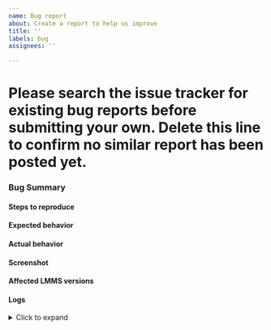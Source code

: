 ```yaml
---
name: Bug report
about: Create a report to help us improve
title: ''
labels: bug
assignees: ''

---
```


# Please search the issue tracker for existing bug reports before submitting your own. Delete this line to confirm no similar report has been posted yet.

### Bug Summary

#### Steps to reproduce

#### Expected behavior

#### Actual behavior

#### Screenshot

#### Affected LMMS versions

<!--
LMMS's version is visible on the splash screen and under Help > About.
If your version isn't from lmms.io/download, please note which branch it was built from.
Finally, if possible, please test if the bug occurs on both stable and master.
-->

#### Logs
<details>
  <summary>Click to expand</summary>
<pre>
<!-- paste logs here -->
</pre>
</details>
